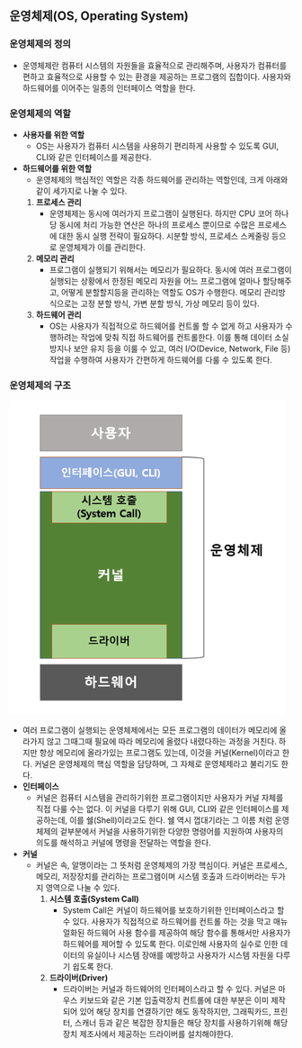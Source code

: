 ## 운영체제(OS, Operating System)
### 운영체제의 정의
- 운영체제란 컴퓨터 시스템의 자원들을 효율적으로 관리해주며, 사용자가 컴퓨터를 편하고 효율적으로 사용할 수 있는 환경을 제공하는 프로그램의 집합이다. 사용자와 하드웨어를 이어주는 일종의 인터페이스 역할을 한다.

### 운영체제의 역할
- **사용자를 위한 역할**
  - OS는 사용자가 컴퓨터 시스템을 사용하기 편리하게 사용할 수 있도록 GUI, CLI와 같은 인터페이스를 제공한다.
- **하드웨어를 위한 역할**
  - 운영체제의 핵심적인 역할은 각종 하드웨어를 관리하는 역할인데, 크게 아래와 같이 세가지로 나눌 수 있다.
  1. **프로세스 관리**
     - 운영체제는 동시에 여러가지 프로그램이 실행된다. 하지만 CPU 코어 하나당 동시에 처리 가능한 연산은 하나의 프로세스 뿐이므로 수많은 프로세스에 대한 동시 실행 전략이 필요하다. 시분할 방식, 프로세스 스케줄링 등으로 운영체제가 이를 관리한다.
  2. **메모리 관리**
     - 프로그램이 실행되기 위해서는 메모리가 필요하다. 동시에 여러 프로그램이 실행되는 상황에서 한정된 메모리 자원을 어느 프로그램에 얼마나 할당해주고, 어떻게 분할할지등을 관리하는 역할도 OS가 수행한다. 메모리 관리방식으로는 고정 분할 방식, 가변 분할 방식, 가상 메모리 등이 있다.
  3. **하드웨어 관리**
     - OS는 사용자가 직접적으로 하드웨어를 컨트롤 할 수 없게 하고 사용자가 수행하려는 작업에 맞춰 직접 하드웨어를 컨트롤한다. 이를 통해 데이터 소실 방지나 보안 유지 등을 이룰 수 있고, 여러 I/O(Device, Network, File 등)작업을 수행하여 사용자가 간편하게 하드웨어를 다룰 수 있도록 한다.

### 운영체제의 구조

![img.png](../assets/OS_structure.png)

- 여러 프로그램이 실행되는 운영체제에서는 모든 프로그램의 데이터가 메모리에 올라가지 않고 그때그때 필요에 따라 메모리에 올렸다 내렸다하는 과정을 거친다. 하지만 항상 메모리에 올라가있는 프로그램도 있는데, 이것을 커널(Kernel)이라고 한다. 커널은 운영체제의 핵심 역할을 담당하며, 그 자체로 운영체제라고 불리기도 한다.
- **인터페이스**
  - 커널은 컴퓨터 시스템을 관리하기위한 프로그램이지만 사용자가 커널 자체를 직접 다룰 수는 없다. 이 커널을 다루기 위해 GUI, CLI와 같은 인터페이스를 제공하는데, 이를 쉘(Shell)이라고도 한다. 쉘 역시 껍대기라는 그 이름 처럼 운영체제의 겉부분에서 커널을 사용하기위한 다양한 명령어를 지원하여 사용자의 의도를 해석하고 커널에 명령을 전달하는 역할을 한다.
- **커널**
  - 커널은 속, 알맹이라는 그 뜻처럼 운영체제의 가장 핵심이다. 커널은 프로세스, 메모리, 저장장치를 관리하는 프로그램이며 시스템 호출과 드라이버라는 두가지 영역으로 나눌 수 있다.
    1. **시스템 호출(System Call)**
       - System Call은 커널이 하드웨어를 보호하기위한 인터페이스라고 할 수 있다. 사용자가 직접적으로 하드웨어를 컨트롤 하는 것을 막고 매뉴얼화된 하드웨어 사용 함수를 제공하여 해당 함수를 통해서만 사용자가 하드웨어를 제어할 수 있도록 한다. 이로인해 사용자의 실수로 인한 데이터의 유실이나 시스템 장애를 예방하고 사용자가 시스템 자원을 다루기 쉽도록 한다.
    2. **드라이버(Driver)**
       - 드라이버는 커널과 하드웨어의 인터페이스라고 할 수 있다. 커널은 마우스 키보드와 같은 기본 입출력장치 컨트롤에 대한 부분은 이미 제작되어 있어 해당 장치를 연결하기만 해도 동작하지만, 그래픽카드, 프린터, 스캐너 등과 같은 복잡한 장치들은 해당 장치를 사용하기위해 해당 장치 제조사에서 제공하는 드라이버를 설치해야한다. 